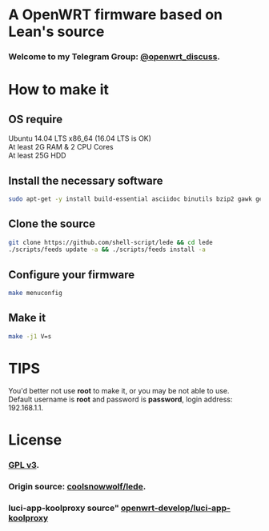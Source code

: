 # A OpenWRT firmware based on Lean's source
### Welcome to my Telegram Group: [@openwrt_discuss](https://t.me/openwrt_discuss).

# How to make it
## OS require
Ubuntu 14.04 LTS x86\_64 (16.04 LTS is OK)<br>
At least 2G RAM & 2 CPU Cores<br>
At least 25G HDD<br>

## Install the necessary software
```bash
sudo apt-get -y install build-essential asciidoc binutils bzip2 gawk gettext git libncurses5-dev libz-dev patch unzip zlib1g-dev lib32gcc1 libc6-dev-i386 subversion flex uglifyjs git-core gcc-multilib p7zip p7zip-full msmtp libssl-dev texinfo libglib2.0-dev xmlto qemu-utils upx libelf-dev autoconf automake libtool autopoint
```

## Clone the source
```bash
git clone https://github.com/shell-script/lede && cd lede
./scripts/feeds update -a && ./scripts/feeds install -a
```

## Configure your firmware
```bash
make menuconfig
```

## Make it
```bash
make -j1 V=s
```

# TIPS
You'd better not use **root** to make it, or you may be not able to use.<br/>
Default username is **root** and password is **password**, login address: 192.168.1.1.

# License
### [GPL v3](https://www.gnu.org/licenses/gpl-3.0.html).
### Origin source: [coolsnowwolf/lede](https://github.com/coolsnowwolf/lede).
### luci-app-koolproxy source" [openwrt-develop/luci-app-koolproxy](https://github.com/openwrt-develop/luci-app-koolproxy)
